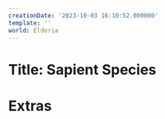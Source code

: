 ```yaml
---
creationDate: '2023-10-03 16:10:52.000000'
template: ''
world: Eldoria
---
```

# Title: Sapient Species



# Extras

